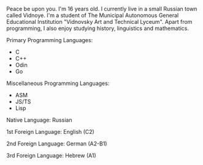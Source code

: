 Peace be upon you. I'm 16 years old. I currently live in a small Russian town called Vidnoye. I'm a student of The Municipal Autonomous General Educational Institution "Vidnovsky Art and Technical Lyceum".
Apart from programming, I also enjoy studying history, linguistics and mathematics.

Primary Programming Languages:
- C
- C++
- Odin
- Go

Miscellaneous Programming Languages:
- ASM
- JS/TS
- Lisp

Native Language: Russian  

1st Foreign Language: English (C2)  

2nd Foreign Language: German (A2-B1)  

3rd Foreign Language: Hebrew (A1)
